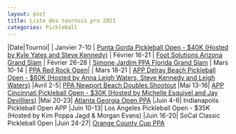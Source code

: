 ```yaml
---
layout: post
title: Liste des tournois pro 2021
categories: Pickleball
---
```


|Date|Tournoi|
| Janvier 7-10 | [Punta Gorda Pickleball Open - $40K (Hosted by Kyle Yates and Steve Kennedy)](https://www.pickleballtournaments.com/tournamentinfo.pl?tid=3580) 
| Février 16-21 | [Foot Solutions Arizona Grand Slam](https://www.pickleballtournaments.com/tournamentinfo.pl?tid=4237) 
| Février 26-28 | [Simone Jardim PPA Florida Grand Slam](https://www.pickleballtournaments.com/tournamentinfo.pl?tid=4649)
| Mars 10-14 | [PPA Red Rock Open](https://www.pickleballtournaments.com/tournamentinfo.pl?tid=4584)|
| Mars 18-21 | [APP Delray Beach Pickleball Open - $60K (Hosted by Anna Leigh Waters, Steve Kennedy and Leigh Waters)](https://www.pickleballtournaments.com/tournamentinfo.pl?tid=4651)
|Avril 2-5| [PPA Newport Beach Doubles Shootout](https://www.pickleballtournaments.com/tournamentinfo.pl?tid=4593)
|Mai 13-16| [APP Cincinnati Pickleball Open - $30K (Hosted by Michelle Esquivel and Jay Devilliers)](https://www.pickleballtournaments.com/tournamentinfo.pl?tid=4776)
|Mai 20-23| [Atlanta Georgia Open PPA](https://www.pickleballtournaments.com/tournamentinfo.pl?tid=3361)
|Juin 4-6| Indianapolis Pickleball Open APP
|Juin 10-13| Los Angeles Pickleball Open - $35K (Hosted by Kim Poppa Jagd & Morgan Evans)
|Juin 16-20| SoCal Classic Pickleball Open
|Juin 24-27| [Orange County Cup PPA](https://www.pickleballtournaments.com/tournamentinfo.pl?tid=4566)



